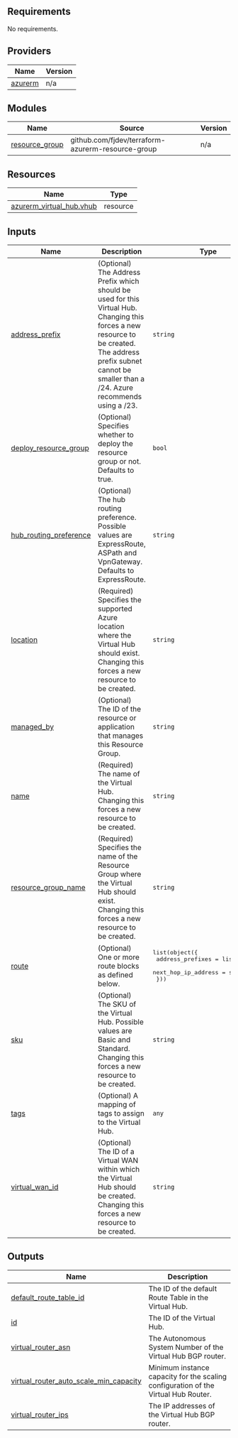 <!-- BEGIN_TF_DOCS -->
## Requirements

No requirements.

## Providers

| Name | Version |
|------|---------|
| <a name="provider_azurerm"></a> [azurerm](#provider\_azurerm) | n/a |

## Modules

| Name | Source | Version |
|------|--------|---------|
| <a name="module_resource_group"></a> [resource\_group](#module\_resource\_group) | github.com/fjdev/terraform-azurerm-resource-group | n/a |

## Resources

| Name | Type |
|------|------|
| [azurerm_virtual_hub.vhub](https://registry.terraform.io/providers/hashicorp/azurerm/latest/docs/resources/virtual_hub) | resource |

## Inputs

| Name | Description | Type | Default | Required |
|------|-------------|------|---------|:--------:|
| <a name="input_address_prefix"></a> [address\_prefix](#input\_address\_prefix) | (Optional) The Address Prefix which should be used for this Virtual Hub. Changing this forces a new resource to be created. The address prefix subnet cannot be smaller than a /24. Azure recommends using a /23. | `string` | `null` | no |
| <a name="input_deploy_resource_group"></a> [deploy\_resource\_group](#input\_deploy\_resource\_group) | (Optional) Specifies whether to deploy the resource group or not. Defaults to true. | `bool` | `true` | no |
| <a name="input_hub_routing_preference"></a> [hub\_routing\_preference](#input\_hub\_routing\_preference) | (Optional) The hub routing preference. Possible values are ExpressRoute, ASPath and VpnGateway. Defaults to ExpressRoute. | `string` | `"ExpressRoute"` | no |
| <a name="input_location"></a> [location](#input\_location) | (Required) Specifies the supported Azure location where the Virtual Hub should exist. Changing this forces a new resource to be created. | `string` | n/a | yes |
| <a name="input_managed_by"></a> [managed\_by](#input\_managed\_by) | (Optional) The ID of the resource or application that manages this Resource Group. | `string` | `null` | no |
| <a name="input_name"></a> [name](#input\_name) | (Required) The name of the Virtual Hub. Changing this forces a new resource to be created. | `string` | n/a | yes |
| <a name="input_resource_group_name"></a> [resource\_group\_name](#input\_resource\_group\_name) | (Required) Specifies the name of the Resource Group where the Virtual Hub should exist. Changing this forces a new resource to be created. | `string` | n/a | yes |
| <a name="input_route"></a> [route](#input\_route) | (Optional) One or more route blocks as defined below. | <pre>list(object({<br>    address_prefixes    = list(string)<br>    next_hop_ip_address = string<br>  }))</pre> | `null` | no |
| <a name="input_sku"></a> [sku](#input\_sku) | (Optional) The SKU of the Virtual Hub. Possible values are Basic and Standard. Changing this forces a new resource to be created. | `string` | `null` | no |
| <a name="input_tags"></a> [tags](#input\_tags) | (Optional) A mapping of tags to assign to the Virtual Hub. | `any` | `null` | no |
| <a name="input_virtual_wan_id"></a> [virtual\_wan\_id](#input\_virtual\_wan\_id) | (Optional) The ID of a Virtual WAN within which the Virtual Hub should be created. Changing this forces a new resource to be created. | `string` | `null` | no |

## Outputs

| Name | Description |
|------|-------------|
| <a name="output_default_route_table_id"></a> [default\_route\_table\_id](#output\_default\_route\_table\_id) | The ID of the default Route Table in the Virtual Hub. |
| <a name="output_id"></a> [id](#output\_id) | The ID of the Virtual Hub. |
| <a name="output_virtual_router_asn"></a> [virtual\_router\_asn](#output\_virtual\_router\_asn) | The Autonomous System Number of the Virtual Hub BGP router. |
| <a name="output_virtual_router_auto_scale_min_capacity"></a> [virtual\_router\_auto\_scale\_min\_capacity](#output\_virtual\_router\_auto\_scale\_min\_capacity) | Minimum instance capacity for the scaling configuration of the Virtual Hub Router. |
| <a name="output_virtual_router_ips"></a> [virtual\_router\_ips](#output\_virtual\_router\_ips) | The IP addresses of the Virtual Hub BGP router. |
<!-- END_TF_DOCS -->